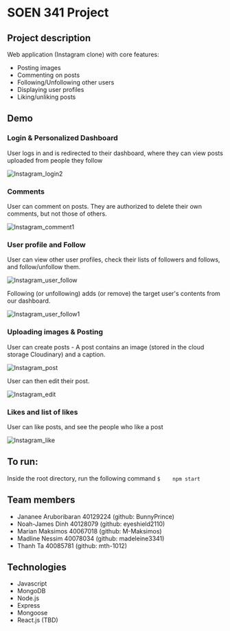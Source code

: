 
# SOEN 341 Project
## Project description
Web application (Instagram clone) with core features:
- Posting images
- Commenting on posts
- Following/Unfollowing other users
- Displaying user profiles
- Liking/unliking posts

## Demo
### Login & Personalized Dashboard
User logs in and is redirected to their dashboard, where they can view posts uploaded from people they follow

![Instagram_login2](https://user-images.githubusercontent.com/46866682/131889202-f149bbd1-feca-4547-9809-984ea9847f7e.gif)

### Comments
User can comment on posts. They are authorized to delete their own comments, but not those of others.

![Instagram_comment1](https://user-images.githubusercontent.com/46866682/131890774-a626e69c-7e86-4d3f-bd84-ad3e65255b97.gif)

### User profile and Follow
User can view other user profiles, check their lists of followers and follows, and follow/unfollow them.

![Instagram_user_follow](https://user-images.githubusercontent.com/46866682/131892819-d079303e-9305-4d40-b105-bba024b5358f.gif)

Following (or unfollowing) adds (or remove) the target user's contents from our dashboard.

![Instagram_user_follow1](https://user-images.githubusercontent.com/46866682/131893659-a89952be-45e4-454b-b721-003fe82a78e7.gif)

### Uploading images & Posting
User can create posts - A post contains an image (stored in the cloud storage Cloudinary) and a caption.

![Instagram_post](https://user-images.githubusercontent.com/46866682/131896241-508cacff-1123-4f94-abcd-3a07da1ec740.gif)

User can then edit their post.

![Instagram_edit](https://user-images.githubusercontent.com/46866682/131896672-f6605728-ba1d-466d-852e-8b414ec17507.gif)

### Likes and list of likes
User can like posts, and see the people who like a post

![Instagram_like](https://user-images.githubusercontent.com/46866682/131898075-c38b4970-97e6-4737-9e8a-631d1f8bb02b.gif)


## To run:
Inside the root directory, run the following command
`$    npm start`

## Team members
- Jananee Aruboribaran 40129224 (github:  BunnyPrince)
- Noah-James Dinh 40128079 (github: eyeshield2110)
- Marian Maksimos 40067018 (github: M-Maksimos)
- Madline Nessim 40078034 (github: madeleine3341)
- Thanh Ta 40085781 (github: mth-1012)

## Technologies
- Javascript
- MongoDB
- Node.js
- Express
- Mongoose
- React.js (TBD)


